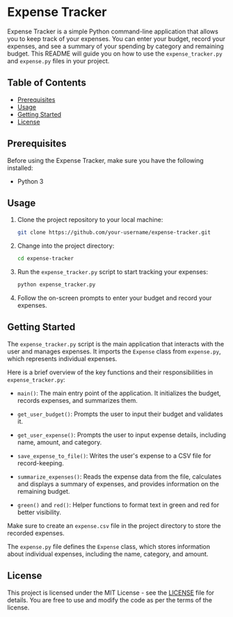 # Expense Tracker

Expense Tracker is a simple Python command-line application that allows you to keep track of your expenses. You can enter your budget, record your expenses, and see a summary of your spending by category and remaining budget. This README will guide you on how to use the `expense_tracker.py` and `expense.py` files in your project.

## Table of Contents

- [Prerequisites](#prerequisites)
- [Usage](#usage)
- [Getting Started](#getting-started)
- [License](#license)

## Prerequisites

Before using the Expense Tracker, make sure you have the following installed:

- Python 3

## Usage

1. Clone the project repository to your local machine:

   ```bash
   git clone https://github.com/your-username/expense-tracker.git
   ```

2. Change into the project directory:

   ```bash
   cd expense-tracker
   ```

3. Run the `expense_tracker.py` script to start tracking your expenses:

   ```bash
   python expense_tracker.py
   ```

4. Follow the on-screen prompts to enter your budget and record your expenses.

## Getting Started

The `expense_tracker.py` script is the main application that interacts with the user and manages expenses. It imports the `Expense` class from `expense.py`, which represents individual expenses.

Here is a brief overview of the key functions and their responsibilities in `expense_tracker.py`:

- `main()`: The main entry point of the application. It initializes the budget, records expenses, and summarizes them.

- `get_user_budget()`: Prompts the user to input their budget and validates it.

- `get_user_expense()`: Prompts the user to input expense details, including name, amount, and category.

- `save_expense_to_file()`: Writes the user's expense to a CSV file for record-keeping.

- `summarize_expenses()`: Reads the expense data from the file, calculates and displays a summary of expenses, and provides information on the remaining budget.

- `green()` and `red()`: Helper functions to format text in green and red for better visibility.

Make sure to create an `expense.csv` file in the project directory to store the recorded expenses.

The `expense.py` file defines the `Expense` class, which stores information about individual expenses, including the name, category, and amount.

## License

This project is licensed under the MIT License - see the [LICENSE](LICENSE) file for details. You are free to use and modify the code as per the terms of the license.
